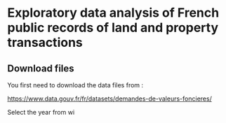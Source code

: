 # Exploratory data analysis of French public records of land and property transactions

## Download files

You first need to download the data files from :

https://www.data.gouv.fr/fr/datasets/demandes-de-valeurs-foncieres/

Select the year from wi
